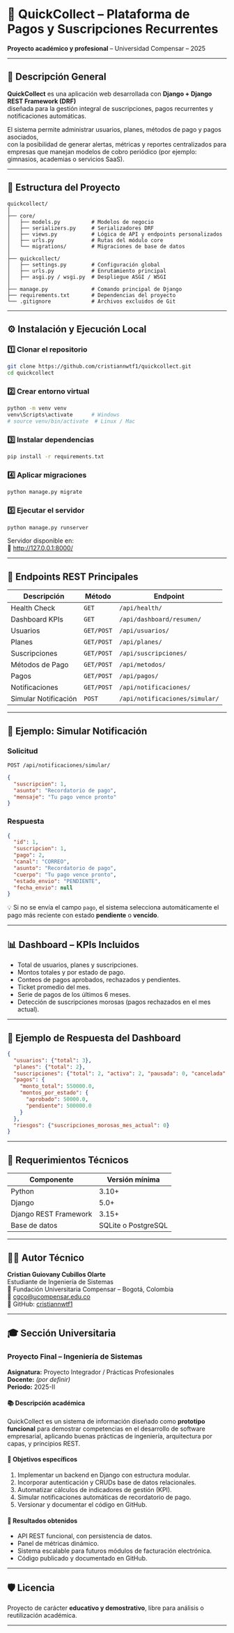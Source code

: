 # 🚀 QuickCollect – Plataforma de Pagos y Suscripciones Recurrentes  
**Proyecto académico y profesional** – Universidad Compensar – 2025  

---

## 🧠 Descripción General

**QuickCollect** es una aplicación web desarrollada con **Django + Django REST Framework (DRF)**  
diseñada para la gestión integral de suscripciones, pagos recurrentes y notificaciones automáticas.

El sistema permite administrar usuarios, planes, métodos de pago y pagos asociados,  
con la posibilidad de generar alertas, métricas y reportes centralizados para empresas que manejan modelos de cobro periódico (por ejemplo: gimnasios, academias o servicios SaaS).

---

## 🧩 Estructura del Proyecto

```
quickcollect/
│
├── core/
│   ├── models.py          # Modelos de negocio
│   ├── serializers.py     # Serializadores DRF
│   ├── views.py           # Lógica de API y endpoints personalizados
│   ├── urls.py            # Rutas del módulo core
│   └── migrations/        # Migraciones de base de datos
│
├── quickcollect/
│   ├── settings.py        # Configuración global
│   ├── urls.py            # Enrutamiento principal
│   ├── asgi.py / wsgi.py  # Despliegue ASGI / WSGI
│
├── manage.py              # Comando principal de Django
├── requirements.txt       # Dependencias del proyecto
└── .gitignore             # Archivos excluidos de Git
```

---

## ⚙️ Instalación y Ejecución Local

### 1️⃣ Clonar el repositorio
```bash
git clone https://github.com/cristiannwtf1/quickcollect.git
cd quickcollect
```

### 2️⃣ Crear entorno virtual
```bash
python -m venv venv
venv\Scripts\activate      # Windows
# source venv/bin/activate  # Linux / Mac
```

### 3️⃣ Instalar dependencias
```bash
pip install -r requirements.txt
```

### 4️⃣ Aplicar migraciones
```bash
python manage.py migrate
```

### 5️⃣ Ejecutar el servidor
```bash
python manage.py runserver
```

Servidor disponible en:  
🔗 http://127.0.0.1:8000/

---

## 📡 Endpoints REST Principales

| Descripción | Método | Endpoint |
|--------------|---------|----------|
| Health Check | `GET` | `/api/health/` |
| Dashboard KPIs | `GET` | `/api/dashboard/resumen/` |
| Usuarios | `GET/POST` | `/api/usuarios/` |
| Planes | `GET/POST` | `/api/planes/` |
| Suscripciones | `GET/POST` | `/api/suscripciones/` |
| Métodos de Pago | `GET/POST` | `/api/metodos/` |
| Pagos | `GET/POST` | `/api/pagos/` |
| Notificaciones | `GET/POST` | `/api/notificaciones/` |
| Simular Notificación | `POST` | `/api/notificaciones/simular/` |

---

## 🔔 Ejemplo: Simular Notificación

### Solicitud
```
POST /api/notificaciones/simular/
```

```json
{
  "suscripcion": 1,
  "asunto": "Recordatorio de pago",
  "mensaje": "Tu pago vence pronto"
}
```

### Respuesta
```json
{
  "id": 1,
  "suscripcion": 1,
  "pago": 2,
  "canal": "CORREO",
  "asunto": "Recordatorio de pago",
  "cuerpo": "Tu pago vence pronto",
  "estado_envio": "PENDIENTE",
  "fecha_envio": null
}
```

💡 Si no se envía el campo `pago`, el sistema selecciona automáticamente el pago más reciente con estado **pendiente** o **vencido**.

---

## 📊 Dashboard – KPIs Incluidos

- Total de usuarios, planes y suscripciones.  
- Montos totales y por estado de pago.  
- Conteos de pagos aprobados, rechazados y pendientes.  
- Ticket promedio del mes.  
- Serie de pagos de los últimos 6 meses.  
- Detección de suscripciones morosas (pagos rechazados en el mes actual).

---

## 🧩 Ejemplo de Respuesta del Dashboard

```json
{
  "usuarios": {"total": 3},
  "planes": {"total": 2},
  "suscripciones": {"total": 2, "activa": 2, "pausada": 0, "cancelada": 0},
  "pagos": {
    "monto_total": 550000.0,
    "montos_por_estado": {
      "aprobado": 50000.0,
      "pendiente": 500000.0
    }
  },
  "riesgos": {"suscripciones_morosas_mes_actual": 0}
}
```

---

## 🧰 Requerimientos Técnicos

| Componente | Versión mínima |
|-------------|----------------|
| Python | 3.10+ |
| Django | 5.0+ |
| Django REST Framework | 3.15+ |
| Base de datos | SQLite o PostgreSQL |

---

## 👨‍💻 Autor Técnico

**Cristian Guiovany Cubillos Olarte**  
Estudiante de Ingeniería de Sistemas  
📍 Fundación Universitaria Compensar – Bogotá, Colombia  
📧 cgco@ucompensar.edu.co  
🔗 GitHub: [cristiannwtf1](https://github.com/cristiannwtf1)

---

## 🎓 Sección Universitaria

### Proyecto Final – Ingeniería de Sistemas  
**Asignatura:** Proyecto Integrador / Prácticas Profesionales  
**Docente:** _(por definir)_  
**Periodo:** 2025-II  

#### 📚 Descripción académica

QuickCollect es un sistema de información diseñado como **prototipo funcional** para demostrar competencias en el desarrollo de software empresarial, aplicando buenas prácticas de ingeniería, arquitectura por capas, y principios REST.

#### 🧱 Objetivos específicos

1. Implementar un backend en Django con estructura modular.  
2. Incorporar autenticación y CRUDs base de datos relacionales.  
3. Automatizar cálculos de indicadores de gestión (KPI).  
4. Simular notificaciones automáticas de recordatorio de pago.  
5. Versionar y documentar el código en GitHub.

#### 🧩 Resultados obtenidos

- API REST funcional, con persistencia de datos.  
- Panel de métricas dinámico.  
- Sistema escalable para futuros módulos de facturación electrónica.  
- Código publicado y documentado en GitHub.  

---

## 🛡️ Licencia

Proyecto de carácter **educativo y demostrativo**, libre para análisis o reutilización académica.

---
